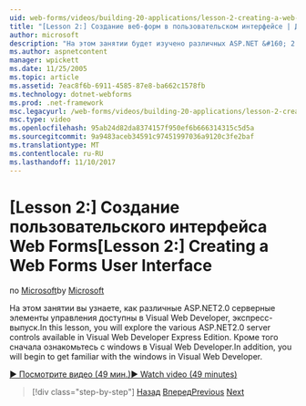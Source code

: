 ```yaml
---
uid: web-forms/videos/building-20-applications/lesson-2-creating-a-web-forms-user-interface
title: "[Lesson 2:] Создание веб-форм в пользовательском интерфейсе | Документы Microsoft"
author: microsoft
description: "На этом занятии будет изучено различных ASP.NET &#160; 2.0 серверные элементы управления доступны в Visual Web Developer, экспресс-выпуск. Кроме того сначала..."
ms.author: aspnetcontent
manager: wpickett
ms.date: 11/25/2005
ms.topic: article
ms.assetid: 7eac8f6b-6911-4585-87e8-ba662c1578fb
ms.technology: dotnet-webforms
ms.prod: .net-framework
msc.legacyurl: /web-forms/videos/building-20-applications/lesson-2-creating-a-web-forms-user-interface
msc.type: video
ms.openlocfilehash: 95ab24d82da8374157f950ef6b666314315c5d5a
ms.sourcegitcommit: 9a9483aceb34591c97451997036a9120c3fe2baf
ms.translationtype: MT
ms.contentlocale: ru-RU
ms.lasthandoff: 11/10/2017
---
```

<a name="lesson-2-creating-a-web-forms-user-interface"></a><span data-ttu-id="d8b83-104">[Lesson 2:] Создание пользовательского интерфейса Web Forms</span><span class="sxs-lookup"><span data-stu-id="d8b83-104">[Lesson 2:] Creating a Web Forms User Interface</span></span>
====================
<span data-ttu-id="d8b83-105">по [Microsoft](https://github.com/microsoft)</span><span class="sxs-lookup"><span data-stu-id="d8b83-105">by [Microsoft](https://github.com/microsoft)</span></span>

<span data-ttu-id="d8b83-106">На этом занятии вы узнаете, как различные ASP.NET2.0 серверные элементы управления доступны в Visual Web Developer, экспресс-выпуск.</span><span class="sxs-lookup"><span data-stu-id="d8b83-106">In this lesson, you will explore the various ASP.NET2.0 server controls available in Visual Web Developer Express Edition.</span></span> <span data-ttu-id="d8b83-107">Кроме того сначала ознакомьтесь с windows в Visual Web Developer.</span><span class="sxs-lookup"><span data-stu-id="d8b83-107">In addition, you will begin to get familiar with the windows in Visual Web Developer.</span></span>

[<span data-ttu-id="d8b83-108">&#9654; Посмотрите видео (49 мин.)</span><span class="sxs-lookup"><span data-stu-id="d8b83-108">&#9654; Watch video (49 minutes)</span></span>](https://channel9.msdn.com/Blogs/ASP-NET-Site-Videos/lesson-2-creating-a-web-forms-user-interface)

>[!div class="step-by-step"]
<span data-ttu-id="d8b83-109">[Назад](lesson-1-getting-started-with-visual-web-developer-express.md)
[Вперед](lesson-3-understanding-more-about-events-and-postback.md)</span><span class="sxs-lookup"><span data-stu-id="d8b83-109">[Previous](lesson-1-getting-started-with-visual-web-developer-express.md)
[Next](lesson-3-understanding-more-about-events-and-postback.md)</span></span>
